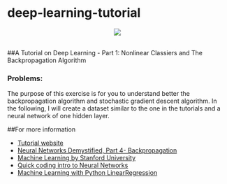 # deep-learning-tutorial

<div align="center">
  <img src="http://static1.squarespace.com/static/5213a664e4b01a5565dc90f1/t/570cfc5ab654f97eee862aba/1460468850439/Deep-Learning-Value-Investing-Machine-Learning?format=1000w"><br><br>
</div>

##A Tutorial on Deep Learning - Part 1:  Nonlinear Classiers and The Backpropagation Algorithm

### Problems: 
The purpose of this exercise is for you to understand better the backpropagation algorithm and stochastic
gradient descent algorithm. In the following, I will create a dataset similar to the one in the tutorials and a
neural network of one hidden layer.


##For more information

* [Tutorial website](https://cs.stanford.edu/~quocle/tutorial1.pdf ) 
* [Neural Networks Demystified, Part 4- Backpropagation](https://www.youtube.com/watch?v=GlcnxUlrtek)
* [Machine Learning by Stanford University](https://www.coursera.org/learn/machine-learning/home/welcome)
* [Quick coding intro to Neural Networks](http://andrew.gibiansky.com/)
* [Machine Learning with Python LinearRegression](http://aimotion.blogspot.com/2011/10/machine-learning-with-python-linear.html) 
